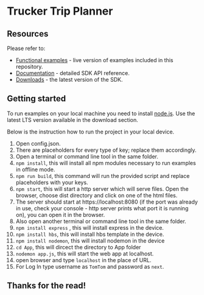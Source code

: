# Trucker Trip Planner


## Resources

Please refer to:
* [Functional examples](https://developer.tomtom.com/maps-sdk-web-js/functional-examples) - live version of examples included in this repository.
* [Documentation](https://developer.tomtom.com/maps-sdk-web-js/documentation) - detailed SDK API reference.
* [Downloads](https://developer.tomtom.com/maps-sdk-web-js/downloads) - the latest version of the SDK.

## Getting started

To run examples on your local machine you need to install [node.js](https://nodejs.org).
Use the latest LTS version available in the download section.


Below is the instruction how to run the project in your local device.
1. Open config.json.
2. There are placeholders for every type of key; replace them accordingly.
3. Open a terminal or command line tool in the same folder.
4. `npm install`, this will install all npm modules necessary to run examples in offline mode.
5. `npm run build`, this command will run the provided script and replace placeholders with your keys.
6. `npm start`, this will start a http server which will serve files. Open the browser, choose dist directory and click on one of the html files.
7. The server should start at https://localhost:8080 (if the port was already in use, check your console - http server prints what port it is running on), you can open it in the browser.
8. Also open another terminal or command line tool in the same folder.
9. `npm install express` , this will install express in the device.
10. `npm install hbs`, this will install hbs template in the device.
11. `npm install nodemon`, this will install nodemon in the device
12. `cd App`, this will dircect the directory to App folder
13. `nodemon app.js`, this will start the web app at localhost.
14. open browser and type `localhost` in the place of URL.
15. For Log In type username as `TomTom` and password as `next`.


## Thanks for the read!
